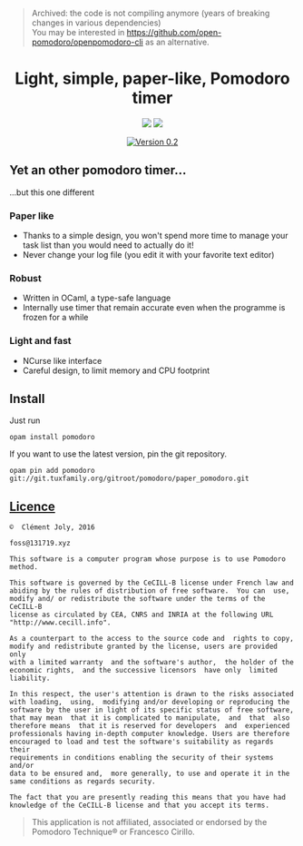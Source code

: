 > Archived: the code is not compiling anymore (years of breaking changes in various dependencies)     
> You may be interested in https://github.com/open-pomodoro/openpomodoro-cli as an alternative.

<div align="center">

# Light, simple, paper-like, Pomodoro timer

[![](https://img.shields.io/badge/licence-CeCILL--B-blue.svg)](http://cecill.info/licences/Licence_CeCILL-B_V1-en.html)
[![](https://img.shields.io/badge/opam-pomodoro-orange.svg)](http://opam.ocaml.org/packages/pomodoro/)

[![Version 0.2](https://download.tuxfamily.org/pomodoro/img/v02.png)](https://pomodoro.ml)

</div>

## Yet an other pomodoro timer…

…but this one different

### Paper like

 + Thanks to a simple design, you won't spend more time to manage your task list
   than you would need to actually do it!
 + Never change your log file (you edit it with your favorite text editor)

### Robust

 + Written in OCaml, a type-safe language
 + Internally use timer that remain accurate even when the programme is frozen
   for a while

### Light and fast

 + NCurse like interface
 + Careful design, to limit memory and CPU footprint

## Install

Just run

```
opam install pomodoro
```

If you want to use the latest version, pin the git repository.

```
opam pin add pomodoro git://git.tuxfamily.org/gitroot/pomodoro/paper_pomodoro.git
```

## [Licence](licence.en.html)

```
©  Clément Joly, 2016

foss@131719.xyz

This software is a computer program whose purpose is to use Pomodoro method.

This software is governed by the CeCILL-B license under French law and
abiding by the rules of distribution of free software.  You can  use,
modify and/ or redistribute the software under the terms of the CeCILL-B
license as circulated by CEA, CNRS and INRIA at the following URL
"http://www.cecill.info".

As a counterpart to the access to the source code and  rights to copy,
modify and redistribute granted by the license, users are provided only
with a limited warranty  and the software's author,  the holder of the
economic rights,  and the successive licensors  have only  limited
liability.

In this respect, the user's attention is drawn to the risks associated
with loading,  using,  modifying and/or developing or reproducing the
software by the user in light of its specific status of free software,
that may mean  that it is complicated to manipulate,  and  that  also
therefore means  that it is reserved for developers  and  experienced
professionals having in-depth computer knowledge. Users are therefore
encouraged to load and test the software's suitability as regards their
requirements in conditions enabling the security of their systems and/or
data to be ensured and,  more generally, to use and operate it in the
same conditions as regards security.

The fact that you are presently reading this means that you have had
knowledge of the CeCILL-B license and that you accept its terms.
```

> This application is not affiliated, associated or endorsed by the Pomodoro
> Technique® or Francesco Cirillo.
